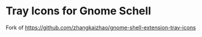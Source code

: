 # Tray Icons for Gnome Schell

Fork of https://github.com/zhangkaizhao/gnome-shell-extension-tray-icons
